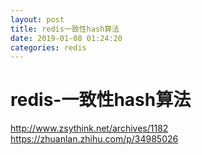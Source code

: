 ```yaml
--- 
layout: post 
title: redis一致性hash算法 
date: 2019-01-08 01:24:20 
categories: redis 
---
```

# redis-一致性hash算法
http://www.zsythink.net/archives/1182
https://zhuanlan.zhihu.com/p/34985026
